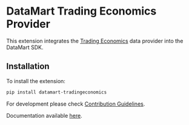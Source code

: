 # DataMart Trading Economics Provider

This extension integrates the [Trading Economics](https://docs.tradingeconomics.com/) data provider into the DataMart SDK.

## Installation

To install the extension:

```bash
pip install datamart-tradingeconomics
```

For development please check [Contribution Guidelines](https://github.com/DataMart-finance/DataMartTerminal/blob/develop/datamart/CONTRIBUTING.md).

Documentation available [here](https://docs.datamart.co/platform).
